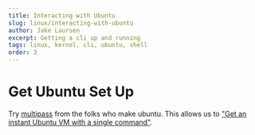 ```yaml
---
title: Interacting with Ubuntu
slug: linux/interacting-with-ubuntu
author: Jake Laursen
excerpt: Getting a cli up and running
tags: linux, kernel, cli, ubuntu, shell
order: 3
---
```

#  Get Ubuntu Set Up
Try [multipass](https://multipass.run) from the folks who make ubuntu. This allows us to ["Get an instant Ubuntu VM with a single command"](https://multipass.run).  

